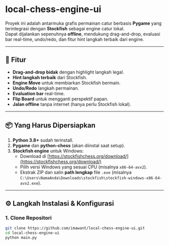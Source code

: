 # local-chess-engine-ui

Proyek ini adalah antarmuka grafis permainan catur berbasis **Pygame** yang terintegrasi dengan **Stockfish** sebagai engine catur lokal.  
Dapat dijalankan sepenuhnya **offline**, mendukung drag-and-drop, evaluasi bar real-time, undo/redo, dan fitur hint langkah terbaik dari engine.

---

## 🎯 Fitur
- **Drag-and-drop bidak** dengan highlight langkah legal.
- **Hint langkah terbaik** dari Stockfish.
- **Engine Move** untuk membiarkan Stockfish bermain.
- **Undo/Redo** langkah permainan.
- **Evaluation bar** real-time.
- **Flip Board** untuk mengganti perspektif papan.
- **Jalan offline** tanpa internet (hanya perlu Stockfish lokal).

---

## 📦 Yang Harus Dipersiapkan
1. **Python 3.8+** sudah terinstall.
2. **Pygame** dan **python-chess** (akan diinstal saat setup).
3. **Stockfish engine** untuk Windows:
   - Download di [https://stockfishchess.org/download/](https://stockfishchess.org/download/)
   - Pilih versi Windows yang sesuai CPU (misalnya `x86-64-avx2`).
   - Ekstrak ZIP dan salin **path lengkap** file `.exe` (misalnya  
     `C:\Users\NamaAnda\Downloads\stockfish\stockfish-windows-x86-64-avx2.exe`).

---

## ⚙️ Langkah Instalasi & Konfigurasi

### 1. Clone Repositori
```bash
git clone https://github.com/imawant/local-chess-engine-ui.git
cd local-chess-engine-ui
python main.py
